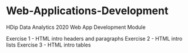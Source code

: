 # Web-Applications-Development
HDip Data Analytics 2020 Web App Development Module

Exercise 1 - HTML intro headers and paragraphs
Exercise 2 - HTML intro lists
Exercise 3 - HTML intro tables
